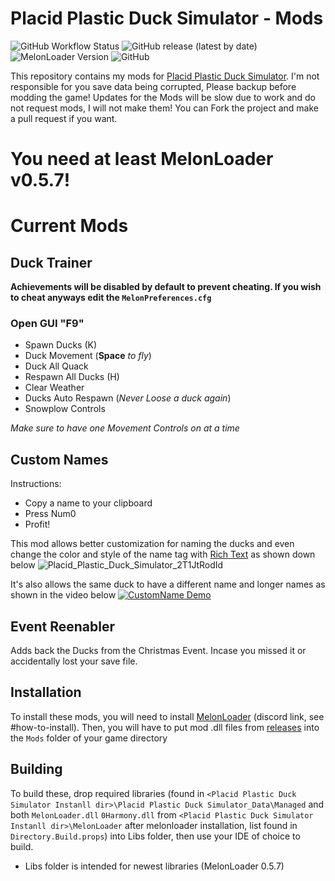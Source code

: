 # Placid Plastic Duck Simulator - Mods 
![GitHub Workflow Status](https://img.shields.io/github/actions/workflow/status/KitsueFox/PPDS-Mods/dotnet.yml?style=for-the-badge)
![GitHub release (latest by date)](https://img.shields.io/github/v/release/KitsueFox/PPDS-Mods?style=for-the-badge)
![MelonLoader Version](https://img.shields.io/badge/Melonloader-0.5.7-red?style=for-the-badge&)
![GitHub](https://img.shields.io/github/license/KitsueFox/PPDS-Mods?style=for-the-badge)

This repository contains my mods
for [Placid Plastic Duck Simulator](https://store.steampowered.com/app/1999360/Placid_Plastic_Duck_Simulator/). I'm not 
responsible for you save data being corrupted, Please backup before modding the game! Updates for the Mods will be slow due to work and do not request mods, I will not make them! You can Fork the project and make a pull request if you want.

# **You need at least MelonLoader v0.5.7!**

# Current Mods

## Duck Trainer
**Achievements will be disabled by default to prevent cheating. If you wish to cheat anyways edit the `MelonPreferences.cfg`**

### Open GUI "F9"

* Spawn Ducks (K)
* Duck Movement (**Space** *to fly*)
* Duck All Quack
* Respawn All Ducks (H)
* Clear Weather
* Ducks Auto Respawn (*Never Loose a duck again*)
* Snowplow Controls

*Make sure to have one Movement Controls on at a time*

## Custom Names
Instructions: 
* Copy a name to your clipboard
* Press Num0
* Profit!

This mod allows better customization for naming the ducks and even change the color and style of the name tag with [Rich Text](https://docs.unity3d.com/Packages/com.unity.ugui@1.0/manual/StyledText.html) as shown down below
![Placid_Plastic_Duck_Simulator_2T1JtRodId](https://user-images.githubusercontent.com/80623201/221664098-8278bb96-da26-464d-89a2-20a516d8ba23.jpg)

It's also allows the same duck to have a different name and longer names as shown in the video below
[![CustomName Demo](https://img.youtube.com/vi/kDhJ9IOkwtg/0.jpg)](https://www.youtube.com/watch?v=kDhJ9IOkwtg)

## Event Reenabler
Adds back the Ducks from the Christmas Event. Incase you missed it or accidentally lost your save file.

## Installation
To install these mods, you will need to install [MelonLoader](https://discord.gg/2Wn3N2P) (discord link, see \#how-to-install).
Then, you will have to put mod .dll files from [releases](https://github.com/KitsueFox/PPDS-Mods/releases) into the `Mods` folder of your game directory

## Building
To build these, drop required libraries (found in `<Placid Plastic Duck Simulator Instanll dir>\Placid Plastic Duck Simulator_Data\Managed` and both `MelonLoader.dll` `0Harmony.dll` from `<Placid Plastic Duck Simulator Instanll dir>\MelonLoader` after melonloader installation, 
list found in `Directory.Build.props`) into Libs folder, then use your IDE of choice to build.
* Libs folder is intended for newest libraries (MelonLoader 0.5.7)
